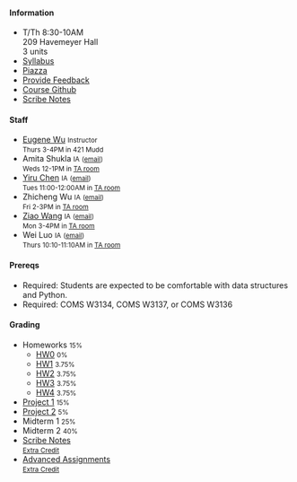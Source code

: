 #### Information 

* T/Th 8:30-10AM    
  209 Havemeyer Hall    
  3 units
* [Syllabus](./syllabus)
* [Piazza](https://piazza.com/columbia/spring2019/databasesw4111/)
* [Provide Feedback](https://goo.gl/forms/QIfWsPnwu3YHtamk1)
* [Course Github](http://github.com/w4111)
* [Scribe Notes](https://github.com/w4111/scribenotes/wiki)    

#### Staff


* [Eugene Wu](http://www.eugenewu.net) <small>Instructor</small>   
  <small>Thurs 3-4PM in 421 Mudd</small>
* Amita Shukla <small>IA</small> <small>([email](mailto:ajs2349@columbia.edu))</small><br>
  <small>Weds 12-1PM in [TA room](https://ia.cs.columbia.edu/tamap.shtml)</small>
* [Yiru Chen](https://www.cs.columbia.edu/~chen1ru/) <small>IA</small> <small>([email](mailto:yiru.chen@columbia.edu))</small><br>
  <small>Tues 11:00-12:00AM in [TA room](https://ia.cs.columbia.edu/tamap.shtml)</small>
* Zhicheng Wu <small>IA</small> <small>([email](mailto:zw2497@columbia.edu))</small><br>
  <small>Fri 2-3PM in [TA room](https://ia.cs.columbia.edu/tamap.shtml)</small>
* [Ziao Wang](http://ziaowang.me) <small>IA</small> <small>([email](mailto:zw2498@columbia.edu))</small><br>
  <small>Mon 3-4PM in [TA room](https://ia.cs.columbia.edu/tamap.shtml)</small>
* Wei Luo <small>IA</small> <small>([email](mailto:wl2671@columbia.edu))</small><br>
  <small>Thurs 10:10-11:10AM in [TA room](https://ia.cs.columbia.edu/tamap.shtml)</small>



#### Prereqs

* Required: Students are expected to be comfortable with data structures and Python.
* Required: COMS W3134, COMS W3137, or COMS W3136  

#### Grading

* Homeworks <small>15%</small>
  * [HW0](https://github.com/w4111/hw0) <small>0%</small>
  * [HW1](https://github.com/w4111/hw1) <small>3.75%</small>
  * [HW2](https://github.com/w4111/hw2) <small>3.75%</small>
  * [HW3](https://github.com/w4111/hw3) <small>3.75%</small>
  * [HW4](https://github.com/w4111/hw4) <small>3.75%</small>
* [Project 1](https://github.com/w4111/project1) <small>15%</small>
* [Project 2](https://github.com/w4111/project2) <small>5%</small>
* Midterm 1 <small>25%</small>
* Midterm 2 <small>40%</small>
* [Scribe Notes](https://github.com/w4111/scribenotes/wiki)    
  <small>[Extra Credit](./syllabus#ec)</small>
* [Advanced Assignments](https://github.com/w4111/advanced-public)  
  <small>[Extra Credit](./syllabus#ec)</small>

